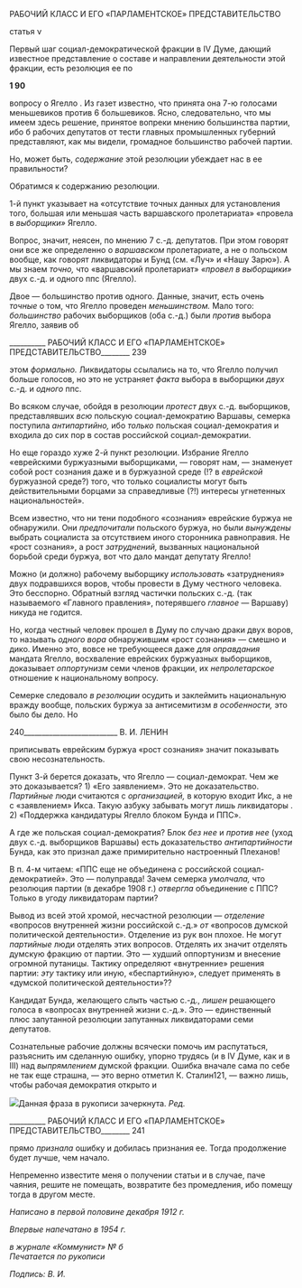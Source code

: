 РАБОЧИЙ КЛАСС И ЕГО «ПАРЛАМЕНТСКОЕ» ПРЕДСТАВИТЕЛЬСТВО

статья ν

Первый шаг социал-демократической фракции в IV Думе, дающий известное пред­ставление о составе и направлении деятельности этой фракции, есть резолюция ее по

**1 90**

вопросу о Ягелло . Из газет известно, что принята она 7-ю голосами меньшевиков против 6 большевиков. Ясно, следовательно, что мы имеем здесь решение, принятое вопреки мнению большинства партии, ибо б рабочих депутатов от тести главных про­мышленных губерний представляют, как мы видели, громадное большинство рабочей партии.

Но, может быть, _содержание_ этой резолюции убеждает нас в ее правильности?

Обратимся к содержанию резолюции.

1-й пункт указывает на «отсутствие точных данных для установления того, большая или меньшая часть варшавского пролетариата» «провела в _выборщики»_ Ягелло.

Вопрос, значит, неясен, по мнению 7 с.-д. депутатов. При этом говорят они все же определенно о _варшавском_ пролетариате, а не о польском вообще, как говорят ликви­даторы и Бунд (см. «Луч» и «Нашу Зарю»). А мы знаем _точно,_ что «варшавский проле­тариат» _«провел в выборщики»_ двух с.-д. и одного ппс (Ягелло).

Двое — большинство против одного. Данные, значит, есть очень _точные_ о том, что Ягелло проведен _меньшинством._ Мало того: _большинство_ рабочих выборщиков (оба с.-д.) были _против_ выбора Ягелло, заявив об

  

__________ РАБОЧИЙ КЛАСС И ЕГО «ПАРЛАМЕНТСКОЕ» ПРЕДСТАВИТЕЛЬСТВО________ 239

этом _формально._ Ликвидаторы ссылались на то, что Ягелло получил больше голосов, но это не устраняет _факта_ выбора в выборщики _двух_ с.-д. и _одного_ ппс.

Во всяком случае, обойдя в резолюции _протест_ двух с.-д. выборщиков, представ­лявших _всю_ польскую социал-демократию Варшавы, семерка поступила _антипартий­но,_ ибо _только_ польская социал-демократия и входила до сих пор в состав российской социал-демократии.

Но еще гораздо хуже 2-й пункт резолюции. Избрание Ягелло «еврейскими буржуаз­ными выборщиками, — говорят нам, — знаменует собой рост сознания даже и в бур­жуазной среде (!? в _еврейской_ буржуазной среде?) того, что только социалисты могут быть действительными борцами за справедливые (?!) интересы угнетенных националь­ностей».

Всем известно, что ни тени подобного «сознания» еврейские буржуа не обнаружили. Они _предпочитали_ польского буржуа, но были _вынуждены_ выбрать социалиста за от­сутствием иного сторонника равноправия. Не «рост сознания», а рост _затруднений,_ вы­званных национальной борьбой среди буржуа, вот что дало мандат депутату Ягелло!

Можно (и должно) рабочему выборщику _использовать_ «затруднения» двух подрав­шихся воров, чтобы провести в Думу честного человека. Это бесспорно. Обратный взгляд частички польских с.-д. (так называемого «Главного правления», потерявшего _главное_ — Варшаву) никуда не годится.

Но, когда честный человек прошел в Думу по случаю драки двух воров, то называть _одного вора_ обнаружившим «рост сознания» — смешно и дико. Именно это, вовсе не требующееся даже _для оправдания_ мандата Ягелло, восхваление еврейских буржуазных выборщиков, доказывает _оппортунизм_ семи членов фракции, их _непролетарское_ отно­шение к национальному вопросу.

Семерке следовало _в резолюции_ осудить и заклеймить национальную вражду вооб­ще, польских буржуа за антисемитизм _в особенности,_ это было бы дело. Но

  

240__________________________ В. И. ЛЕНИН

приписывать еврейским буржуа «рост сознания» значит показывать свою несознатель­ность.

Пункт 3-й берется доказать, что Ягелло — социал-демократ. Чем же это доказывает­ся? 1) «Его заявлением». Это не доказательство. _Партийные_ люди считаются с _органи­зацией,_ в которую входит Икс, а не с «заявлением» Икса. Такую азбуку забывать могут лишь ликвидаторы . 2) «Поддержка кандидатуры Ягелло блоком Бунда и ППС».

А где же польская социал-демократия? Блок _без нее_ и _против нее_ (уход двух с.-д. выборщиков Варшавы) есть доказательство _антипартийности_ Бунда, как это признал даже примирительно настроенный Плеханов!

В п. 4-м читаем: «ППС еще не объединена с российской социал-демократией». Это — полуправда! Зачем семерка _умолчала,_ что резолюция партии (в декабре 1908 г.) _от­вергла_ объединение с ППС? Только в угоду ликвидаторам партии?

Вывод из всей этой хромой, несчастной резолюции — _отделение_ «вопросов внут­ренней жизни российской с.-д.» _от_ «вопросов думской политической деятельности». Отделение из рук вон плохое. Не могут _партийные_ люди отделять этих вопросов. От­делять их значит отделять думскую фракцию от партии. Это — худший оппортунизм и внесение огромной путаницы. Тактику определяют «внутренние» решения партии: _эту_ тактику или иную, «беспартийную», следует применять в «думской политической дея­тельности»??

Кандидат Бунда, желающего слыть частью с.-д., _лишен_ решающего голоса в «вопро­сах внутренней жизни с.-д.». Это — единственный плюс запутанной резолюции запу­танных ликвидаторами семи депутатов.

Сознательные рабочие должны всячески помочь им распутаться, разъяснить им сде­ланную ошибку, упорно трудясь (и в IV Думе, как и в III) над _выпрямлением_ думской фракции. Ошибка вначале сама по себе не так еще страшна, — это верно отметил К. Сталин121, — важно лишь, чтобы рабочая демократия открыто и

![](file:///C:/Users/bot32/AppData/Local/Temp/msohtmlclip1/01/clip_image001.png)Данная фраза в рукописи зачеркнута. _Ред._

  

__________ РАБОЧИЙ КЛАСС И ЕГО «ПАРЛАМЕНТСКОЕ» ПРЕДСТАВИТЕЛЬСТВО________ 241

прямо _признала_ ошибку и добилась признания ее. Тогда продолжение будет лучше, чем начало.

Непременно известите меня о получении статьи и в случае, паче чаяния, решите не помещать, возвратите без промедления, ибо помещу тогда в другом месте.

_Написано в первой половине_ _декабря 1912 г._

_Впервые напечатано в 1954 г._

_в журнале «Коммунист» № б_                                                              _Печатается по рукописи_

_Подпись: В. И._